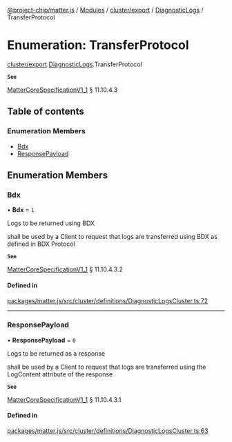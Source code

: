 [@project-chip/matter.js](../README.md) / [Modules](../modules.md) / [cluster/export](../modules/cluster_export.md) / [DiagnosticLogs](../modules/cluster_export.DiagnosticLogs.md) / TransferProtocol

# Enumeration: TransferProtocol

[cluster/export](../modules/cluster_export.md).[DiagnosticLogs](../modules/cluster_export.DiagnosticLogs.md).TransferProtocol

**`See`**

[MatterCoreSpecificationV1_1](../interfaces/spec_export.MatterCoreSpecificationV1_1.md) § 11.10.4.3

## Table of contents

### Enumeration Members

- [Bdx](cluster_export.DiagnosticLogs.TransferProtocol.md#bdx)
- [ResponsePayload](cluster_export.DiagnosticLogs.TransferProtocol.md#responsepayload)

## Enumeration Members

### Bdx

• **Bdx** = ``1``

Logs to be returned using BDX

shall be used by a Client to request that logs are transferred using BDX as defined in BDX Protocol

**`See`**

[MatterCoreSpecificationV1_1](../interfaces/spec_export.MatterCoreSpecificationV1_1.md) § 11.10.4.3.2

#### Defined in

[packages/matter.js/src/cluster/definitions/DiagnosticLogsCluster.ts:72](https://github.com/project-chip/matter.js/blob/b7330d72/packages/matter.js/src/cluster/definitions/DiagnosticLogsCluster.ts#L72)

___

### ResponsePayload

• **ResponsePayload** = ``0``

Logs to be returned as a response

shall be used by a Client to request that logs are transferred using the LogContent attribute of the response

**`See`**

[MatterCoreSpecificationV1_1](../interfaces/spec_export.MatterCoreSpecificationV1_1.md) § 11.10.4.3.1

#### Defined in

[packages/matter.js/src/cluster/definitions/DiagnosticLogsCluster.ts:63](https://github.com/project-chip/matter.js/blob/b7330d72/packages/matter.js/src/cluster/definitions/DiagnosticLogsCluster.ts#L63)
